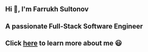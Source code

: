 ## Hi 👋, I'm Farrukh Sultonov

## A passionate Full-Stack Software Engineer

## Click [here](https://portfolio-farrukhsultonov.vercel.app/) to learn more about me  😃